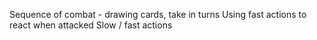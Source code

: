 Sequence of combat - drawing cards, take in turns
Using fast actions to react when attacked
Slow / fast actions
